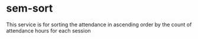 # sem-sort

This service is for sorting the attendance in ascending order by the count of attendance hours for each session
